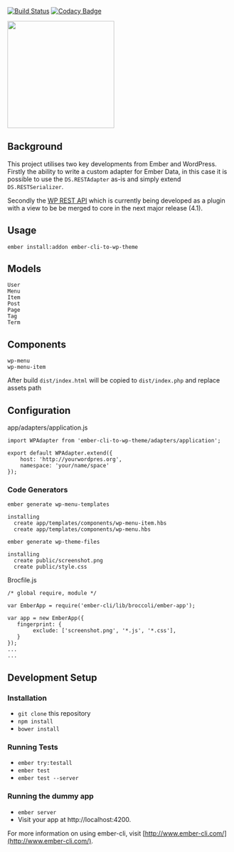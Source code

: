 [![Build Status](https://travis-ci.org/kush-team/ember-cli-to-wp-theme.svg)](https://travis-ci.org/kush-team/ember-cli-to-wp-theme)
[![Codacy Badge](https://www.codacy.com/project/badge/31a0e03e77cf4345a0f57ae7ad7451b9)](https://www.codacy.com/app/mbiondo/ember-cli-to-wp-theme)

<img src="http://www.goblab.org/ember-wp/img/ember-wp.png" width="240" />

## Background

This project utilises two key developments from Ember and WordPress. Firstly the ability to write a custom adapter for Ember Data, in this case it is possible to use the `DS.RESTAdapter` as-is and simply extend `DS.RESTSerializer`.

Secondly the [WP REST API](https://github.com/WP-API/WP-API) which is currently being developed as a plugin with a view to be be merged to core in the next major release (4.1).

## Usage

`ember install:addon ember-cli-to-wp-theme`


## Models
```
User
Menu
Item
Post
Page
Tag
Term
```

## Components
```
wp-menu
wp-menu-item

```

After build `dist/index.html` will be copied to `dist/index.php` and replace assets path

## Configuration

app/adapters/application.js

```
import WPAdapter from 'ember-cli-to-wp-theme/adapters/application';

export default WPAdapter.extend({
	host: 'http://yourwordpres.org',
	namespace: 'your/name/space'
});
```
### Code Generators

`ember generate wp-menu-templates`

```
installing
  create app/templates/components/wp-menu-item.hbs
  create app/templates/components/wp-menu.hbs

```

`ember generate wp-theme-files`

```
installing
  create public/screenshot.png
  create public/style.css
```

Brocfile.js
```
/* global require, module */

var EmberApp = require('ember-cli/lib/broccoli/ember-app');

var app = new EmberApp({
   fingerprint: {
    	exclude: ['screenshot.png', '*.js', '*.css'],
   }
});
...
...
```



## Development Setup

### Installation

* `git clone` this repository
* `npm install`
* `bower install`

### Running Tests

* `ember try:testall`
* `ember test`
* `ember test --server`

### Running the dummy app

* `ember server`
* Visit your app at http://localhost:4200.

For more information on using ember-cli, visit [http://www.ember-cli.com/](http://www.ember-cli.com/).

